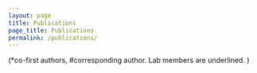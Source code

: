 ```yaml
---
layout: page
title: Publications
page_title: Publications
permalink: /publications/
---
```


 (*co-first authors, #corresponding author. Lab members are underlined. )
